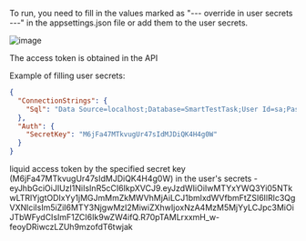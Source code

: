To run, you need to fill in the values marked as "--- override in user secrets ---" in the appsettings.json file or add them to the user secrets.

![image](https://user-images.githubusercontent.com/107459104/219943244-9679b0a8-6590-4ac6-9ef6-0ddf18ff97ee.png)

The access token is obtained in the API


Example of filling user secrets:

```json
{
  "ConnectionStrings": {
    "Sql": "Data Source=localhost;Database=SmartTestTask;User Id=sa;Password=Password; Integrated Security = True; Connect Timeout = 30; MultipleActiveResultSets = true;Trusted_Connection = False;TrustServerCertificate = True;"
  },
  "Auth": {
    "SecretKey": "M6jFa47MTkvugUr47sIdMJDiQK4H4g0W"
  }
}
```

liquid access token by the specified secret key (M6jFa47MTkvugUr47sIdMJDiQK4H4g0W) in the user's secrets - eyJhbGciOiJIUzI1NiIsInR5cCI6IkpXVCJ9.eyJzdWIiOiIwMTYxYWQ3Yi05NTkwLTRlYjgtODIxYy1jMGJmMmZkMWVhMjAiLCJ1bmlxdWVfbmFtZSI6IlRlc3QgVXNlciIsIm5iZiI6MTY3NjgwMzI2MiwiZXhwIjoxNzA4MzM5MjYyLCJpc3MiOiJTbWFydCIsImF1ZCI6Ik9wZW4ifQ.R70pTAMLrxxmH_w-feoyDRiwczLZUh9mzofdT6twjak
